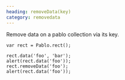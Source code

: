 ```yaml
--- 
heading: removeData(key)
category: removedata
---
```


Remove data on a pablo collection via its key.

    var rect = Pablo.rect();

    rect.data('foo', 'bar');
    alert(rect.data('foo'));
    rect.removeData('foo');
    alert(rect.data('foo'));